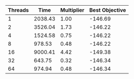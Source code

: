 |Threads | Time | Multiplier | Best Objective |
| - | - | - | - |
|1|2038.43|1.00|-146.69|
|2|3526.04|1.73|-146.22|
|4|1524.58|0.75|-146.22|
|8|978.53|0.48|-146.22|
|16|9000.41|4.42|-149.38|
|32|643.75|0.32|-146.34|
|64|974.94|0.48|-146.34|
